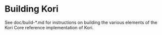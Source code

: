 Building Kori
================

See doc/build-*.md for instructions on building the various
elements of the Kori Core reference implementation of Kori.
